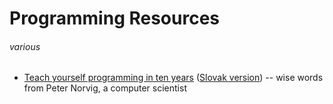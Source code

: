 # Programming Resources
###### various

* [Teach yourself programming in ten years](http://norvig.com/21-days.html) ([Slovak version](http://www.efton.sk/sk/learn_programming_in_10_years.html)) -- wise words from Peter Norvig, a computer scientist
